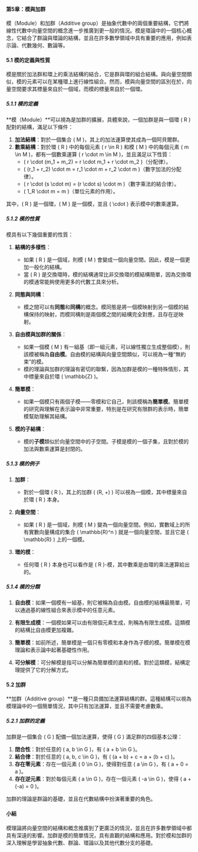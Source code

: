 #### 第5章：模與加群

模（Module）和加群（Additive group）是抽象代數中的兩個重要結構，它們將線性代數中向量空間的概念進一步推廣到更一般的情況。模是環論中的一個核心概念，它結合了群論與環論的結構，並且在許多數學領域中具有重要的應用，例如表示論、代數幾何、數論等。

#### 5.1 模的定義與性質

模是關於加法群和環上的乘法結構的結合，它是群與環的組合結構。與向量空間類似，模的元素可以在某種環上進行線性組合。然而，模與向量空間的區別在於，向量空間要求其標量來自於一個域，而模的標量來自於一個環。

##### 5.1.1 模的定義

**模（Module）**可以視為是加群的擴展，具體來說，一個加群是與一個環 \( R \) 配對的結構，滿足以下條件：

1. **加法結構**：對於一個集合 \( M \)，其上的加法運算使其成為一個阿貝爾群。
2. **數乘結構**：對於環 \( R \) 中的每個元素 \( r \in R \) 和模 \( M \) 中的每個元素 \( m \in M \)，都有一個數乘運算 \( r \cdot m \in M \)，並且滿足以下性質：
   - \( r \cdot (m_1 + m_2) = r \cdot m_1 + r \cdot m_2 \)（分配律）。
   - \( (r_1 + r_2) \cdot m = r_1 \cdot m + r_2 \cdot m \)（數字加法的分配律）。
   - \( r \cdot (s \cdot m) = (r \cdot s) \cdot m \)（數字乘法的結合律）。
   - \( 1_R \cdot m = m \)（單位元素的作用）。

其中，\( R \) 是一個環，\( M \) 是一個模，並且 \( \cdot \) 表示模中的數乘運算。

##### 5.1.2 模的性質

模具有以下幾個重要的性質：

1. **結構的多樣性**：
   - 如果 \( R \) 是一個域，則模 \( M \) 會變成一個向量空間。因此，模是一個更加一般化的結構。
   - 當 \( R \) 是交換環時，模的結構通常比非交換環的模結構簡單，因為交換環的模通常能夠使用更多的代數工具來分析。

2. **同態與同構**：
   - 模之間可以有**同態**和**同構**的概念。模同態是將一個模映射到另一個模的結構保持的映射，而模同構則是兩個模之間的結構完全對應，且存在逆映射。

3. **自由模與加群的關係**：
   - 如果一個模 \( M \) 有一組基（即一組元素，可以線性獨立生成整個模），則該模被稱為**自由模**。自由模的結構與向量空間類似，可以視為一種“無約束”的模。
   - 模的理論與加群的理論有密切的聯繫，因為加群是模的一種特殊情形，其中標量來自於環 \( \mathbb{Z} \)。

4. **簡單模**：
   - 如果一個模只有兩個子模——零模和它自己，則該模稱為**簡單模**。簡單模的研究與理解在表示論中非常重要，特別是在研究有限群的表示時，簡單模幫助理解其結構。

5. **模的子結構**：
   - 模的**子模**類似於向量空間中的子空間。子模是模的一個子集，且對於模的加法與數乘運算是封閉的。

##### 5.1.3 模的例子

1. **加群**：
   - 對於一個環 \( R \)，其上的加群 \( (R, +) \) 可以視為一個模，其中標量來自於環 \( R \) 本身。

2. **向量空間**：
   - 如果 \( R \) 是一個域，則模 \( M \) 變為一個向量空間。例如，實數域上的所有實數向量構成的集合 \( \mathbb{R}^n \) 就是一個向量空間，並且它是 \( \mathbb{R} \) 上的一個模。

3. **環的模**：
   - 任何環 \( R \) 本身也可以看作是 \( R \)-模，其中數乘是由環的乘法運算給出的。

##### 5.1.4 模的分類

1. **自由模**：如果一個模有一組基，則它被稱為自由模。自由模的結構最簡單，可以通過基的線性組合來表示模中的任意元素。

2. **有限生成模**：一個模如果可以由有限個元素生成，則稱為有限生成模。這類模的結構比自由模更加複雜。

3. **簡單模**：如前所述，簡單模是一個只有零模和本身作為子模的模。簡單模在模理論和表示論中起著基礎性作用。

4. **可分解模**：可分解模是指可以分解為簡單模的直和的模。對於這類模，結構定理提供了它的分解方式。

#### 5.2 加群

**加群（Additive group）**是一種只具備加法運算結構的群。這種結構可以視為模理論中的一個簡單情況，其中只有加法運算，並且不需要考慮數乘。

##### 5.2.1 加群的定義

加群是一個集合 \( G \) 配備一個加法運算，使得 \( G \) 滿足群的四個基本公理：

1. **閉合性**：對於任意的 \( a, b \in G \)，有 \( a + b \in G \)。
2. **結合律**：對於任意的 \( a, b, c \in G \)，有 \( (a + b) + c = a + (b + c) \)。
3. **存在零元素**：存在一個元素 \( 0 \in G \)，使得對任意 \( a \in G \)，有 \( a + 0 = a \)。
4. **存在逆元素**：對於每個元素 \( a \in G \)，存在一個元素 \( -a \in G \)，使得 \( a + (-a) = 0 \)。

加群的理論是群論的基礎，並且在代數結構中扮演著重要的角色。

#### 小結

模理論將向量空間的結構和概念推廣到了更廣泛的情況，並且在許多數學領域中都具有深遠的影響。加群是模的簡單情況，具有直觀的結構和應用。對於模和加群的深入理解是學習抽象代數、群論、環論以及其他代數分支的基礎。